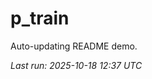 # p_train

Auto-updating README demo.

<!--START_SECTION:status-->
_Last run: 2025-10-18 12:37 UTC_
<!--END_SECTION:status-->



























































































































































































































































































































































































































































































































































































































































































































































































































































































































































































































































































































































































































































































































































































